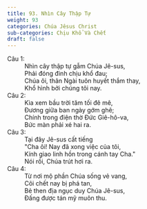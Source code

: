 ```yaml
---
title: 93. Nhìn Cây Thập Tự
weight: 93
categories: Chúa Jêsus Christ
sub-categories: Chịu Khổ Và Chết
draft: false
---
```

<dl><dt>Câu 1:</dt><dd data-verse="1">Nhìn cây thập tự gẫm Chúa Jê-sus, <br/>Phải đóng đinh chịu khổ đau; <br/>Chúa ôi, thân Ngài tuôn huyết thắm thay, <br/>Khổ hình bởi chúng tôi nay. </dd><dt>Câu 2:</dt><dd data-verse="2">Kìa xem bầu trời tăm tối đê mê, <br/>Đương giữa ban ngày gớm ghê; <br/>Chính trong điện thờ Đức Giê-hô-va, <br/>Bức màn phải xé hai ra. </dd><dt>Câu 3:</dt><dd data-verse="3">Tại đây Jê-sus cất tiếng <br/>"Cha ôi! Nay đã xong việc của tôi, <br/>Kính giao linh hồn trong cánh tay Cha." <br/>Nói rồi, Chúa trút hơi ra. </dd><dt>Câu 4:</dt><dd data-verse="4">Từ nơi mộ phần Chúa sống vẻ vang, <br/>Cõi chết nay bị phá tan, <br/>Bẻ then địa ngục duy Chúa Jê-sus, <br/>Đấng được tán mỹ muôn thu. </dd></dl>